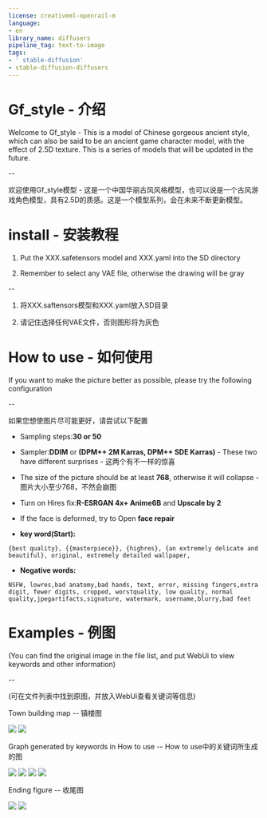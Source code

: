 ```yaml
---
license: creativeml-openrail-m
language:
- en
library_name: diffusers
pipeline_tag: text-to-image
tags:
- ' stable-diffusion'
- stable-diffusion-diffusers
---
```

# Gf_style - 介绍

Welcome to Gf_style - This is a model of Chinese gorgeous ancient style, which can also be said to be an ancient game character model, with the effect of 2.5D texture. This is a series of models that will be updated in the future.

--

欢迎使用Gf_style模型 - 这是一个中国华丽古风风格模型，也可以说是一个古风游戏角色模型，具有2.5D的质感。这是一个模型系列，会在未来不断更新模型。

# install - 安装教程

1. Put the XXX.safetensors model and XXX.yaml into the SD directory

2. Remember to select any VAE file, otherwise the drawing will be gray

--

1. 将XXX.saftensors模型和XXX.yaml放入SD目录

2. 请记住选择任何VAE文件，否则图形将为灰色

# How to use - 如何使用

If you want to make the picture better as possible, please try the following configuration

--

如果您想使图片尽可能更好，请尝试以下配置

- Sampling steps:**30 or 50**

- Sampler:**DDIM** or **(DPM++ 2M Karras, DPM++ SDE Karras)** - These two have different surprises - 这两个有不一样的惊喜

- The size of the picture should be at least **768**, otherwise it will collapse - 图片大小至少768，不然会崩图

- Turn on Hires fix:**R-ESRGAN 4x+ Anime6B** and **Upscale by 2**

- If the face is deformed, try to Open **face repair**

- **key word(Start):**
```
{best quality}, {{masterpiece}}, {highres}, {an extremely delicate and beautiful}, original, extremely detailed wallpaper,
```

- **Negative words:**
```
NSFW, lowres,bad anatomy,bad hands, text, error, missing fingers,extra digit, fewer digits, cropped, worstquality, low quality, normal quality,jpegartifacts,signature, watermark, username,blurry,bad feet
```

# Examples - 例图

(You can find the original image in the file list, and put WebUi to view keywords and other information)

--

(可在文件列表中找到原图，并放入WebUi查看关键词等信息)

Town building map -- 镇楼图

<img src=https://huggingface.co/xiaolxl/Gf_style/resolve/main/examples/f1.png>

<img src=https://huggingface.co/xiaolxl/Gf_style/resolve/main/examples/f2.png>

Graph generated by keywords in How to use -- How to use中的关键词所生成的图

<img src=https://huggingface.co/xiaolxl/Gf_style/resolve/main/examples/e1.png>

<img src=https://huggingface.co/xiaolxl/Gf_style/resolve/main/examples/e2.png>

<img src=https://huggingface.co/xiaolxl/Gf_style/resolve/main/examples/e3.png>

<img src=https://huggingface.co/xiaolxl/Gf_style/resolve/main/examples/e4.png>

Ending figure -- 收尾图

<img src=https://huggingface.co/xiaolxl/Gf_style/resolve/main/examples/g1.png>

<img src=https://huggingface.co/xiaolxl/Gf_style/resolve/main/examples/g2.png>
